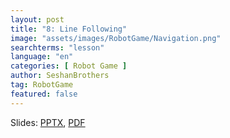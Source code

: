 ```yaml
---
layout: post
title: "8: Line Following"
image: "assets/images/RobotGame/Navigation.png"
searchterms: "lesson"
language: "en"
categories: [ Robot Game ]
author: SeshanBrothers
tag: RobotGame
featured: false
---
```




Slides: <a href="/translations/en-us/RobotGame/LineFollowing.pptx">PPTX</a>, <a href="/translations/en-us/RobotGame/LineFollowing.pdf">PDF </a>
